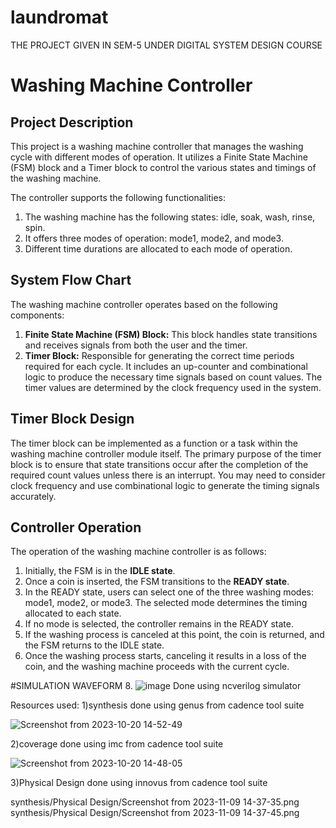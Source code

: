 # laundromat
THE PROJECT GIVEN IN SEM-5 UNDER DIGITAL SYSTEM DESIGN COURSE

# Washing Machine Controller

## Project Description

This project is a washing machine controller that manages the washing cycle with different modes of operation. It utilizes a Finite State Machine (FSM) block and a Timer block to control the various states and timings of the washing machine.

The controller supports the following functionalities:
1. The washing machine has the following states: idle, soak, wash, rinse, spin.
2. It offers three modes of operation: mode1, mode2, and mode3.
3. Different time durations are allocated to each mode of operation.

## System Flow Chart

The washing machine controller operates based on the following components:
1. **Finite State Machine (FSM) Block:** This block handles state transitions and receives signals from both the user and the timer.
2. **Timer Block:** Responsible for generating the correct time periods required for each cycle. It includes an up-counter and combinational logic to produce the necessary time signals based on count values. The timer values are determined by the clock frequency used in the system.

## Timer Block Design

The timer block can be implemented as a function or a task within the washing machine controller module itself. The primary purpose of the timer block is to ensure that state transitions occur after the completion of the required count values unless there is an interrupt. You may need to consider clock frequency and use combinational logic to generate the timing signals accurately.

## Controller Operation

The operation of the washing machine controller is as follows:
1. Initially, the FSM is in the **IDLE state**.
2. Once a coin is inserted, the FSM transitions to the **READY state**.
3. In the READY state, users can select one of the three washing modes: mode1, mode2, or mode3. The selected mode determines the timing allocated to each state.
4. If no mode is selected, the controller remains in the READY state.
5. If the washing process is canceled at this point, the coin is returned, and the FSM returns to the IDLE state.
6. Once the washing process starts, canceling it results in a loss of the coin, and the washing machine proceeds with the current cycle.


#SIMULATION WAVEFORM
8. ![image](https://github.com/Uttungauttunga/laundromat/assets/98632943/ef1f7027-c919-4c73-a73f-959d8e6064dc)
Done using ncverilog simulator


Resources used:
1)synthesis done using genus from cadence tool suite

![Screenshot from 2023-10-20 14-52-49](https://github.com/Uttungauttunga/laundromat/assets/138555663/a91f721d-c744-4142-85dc-0d739616783f)


2)coverage done using imc from cadence tool suite

![Screenshot from 2023-10-20 14-48-05](https://github.com/Uttungauttunga/laundromat/assets/138555663/397d8436-cd88-4548-93c2-ac9413689c40)

3)Physical Design done using innovus from cadence tool suite

synthesis/Physical Design/Screenshot from 2023-11-09 14-37-35.png
synthesis/Physical Design/Screenshot from 2023-11-09 14-37-45.png
